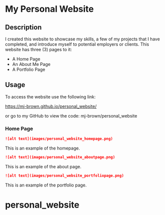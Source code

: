 # My Personal Website

## Description

I created this website to showcase my skills, a few of my projects that I have completed, and introduce myself to potential employers or clients.  This website has three (3) pages to it:
- A Home Page
- An About Me Page
- A Portfolio Page

## Usage

To access the website use the following link:

https://mj-brown.github.io/personal_website/

or go to my GitHub to view the code:
mj-brown/personal_website

### Home Page
```md
![alt text](images/personal_website_homepage.png)
```
This is an example of the homepage.
```md
![alt text](images/personal_website_aboutpage.png)
```
This is an example of the about page.
```md
![alt text](images/personal_website_portfoliopage.png)
```
This is an example of the portfolio page.
# personal_website